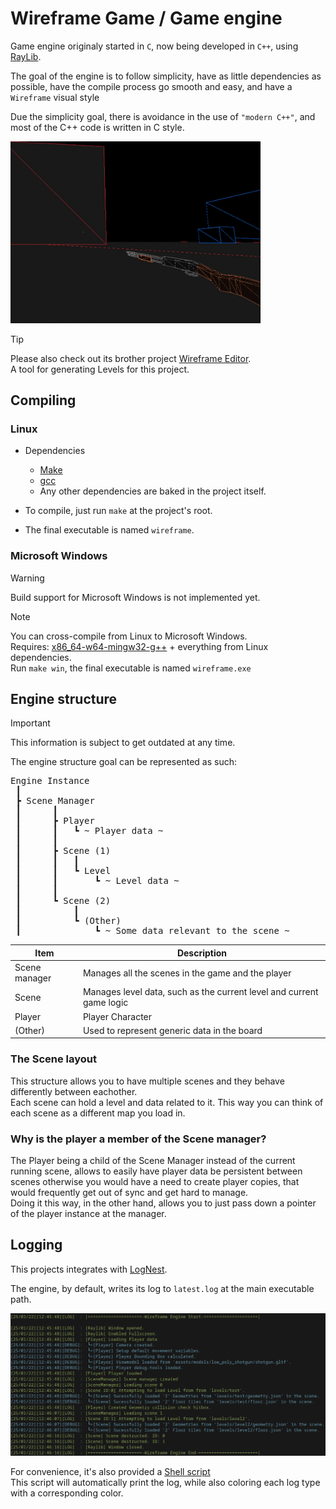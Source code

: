 # Wireframe Game / Game engine

Game engine originaly started in `C`, now being developed in `C++`, using [RayLib](https://github.com/raysan5/raylib).

The goal of the engine is to follow simplicity, have as little dependencies as possible,
have the compile process go smooth and easy, and have a `Wireframe` visual style

Due the simplicity goal, there is avoidance in the use of `"modern C++"`, and most of the C++ code is written in C style.

<img src="readme/1.png" width="400">

> [!TIP]
> Please also check out its brother project [Wireframe Editor](https://github.com/LeaoMartelo2/wireframe_editor).\
> A tool for generating Levels for this project.


## Compiling

### Linux
 - Dependencies
    - [Make](https://www.gnu.org/software/make/)
    - [gcc](https://gcc.gnu.org/)
    - Any other dependencies are baked in the project itself.

 - To compile, just run `make` at the project's root.
 - The final executable is named `wireframe`.

### Microsoft Windows

> [!WARNING]
> Build support for Microsoft Windows is not implemented yet.

> [!NOTE]
> You can cross-compile from Linux to Microsoft Windows.\
> Requires: [x86_64-w64-mingw32-g++](https://www.mingw-w64.org/) + everything from Linux dependencies.\
> Run `make win`, the final executable is named `wireframe.exe`


## Engine structure

> [!IMPORTANT]
> This information is subject to get outdated at any time.

The engine structure goal can be represented as such:

<pre>
Engine Instance
 ┃
 ┣ Scene Manager 
 ┃      ┃
 ┃      ┣ Player
 ┃      ┃   ┗ ~ Player data ~
 ┃      ┃
 ┃      ┣ Scene (1)
 ┃      ┃   ┃
 ┃      ┃   ┗ Level
 ┃      ┃       ┗ ~ Level data ~
 ┃      ┃
 ┃      ┗ Scene (2)
 ┃          ┃
 ┃          ┗ (Other)
 ┃              ┗ ~ Some data relevant to the scene ~
</pre>

 

| Item          | Description                                                          | 
| ---           | ---                                                                  |
| Scene manager | Manages all the scenes in the game and the player                    |
| Scene         | Manages level data, such as the current level and current game logic |
| Player        | Player Character                                                     |
| (Other)       | Used to represent generic data in the board                          |


### The Scene layout

This structure allows you to have multiple scenes and they behave differently between eachother.\
Each scene can hold a level and data related to it. This way you can think of each scene as a different map you load in.

### Why is the player a member of the Scene manager?

The Player being a child of the Scene Manager instead of the current running scene, allows to easily have player data be persistent between scenes
otherwise you would have a need to create player copies, that would frequently get out of sync and get hard to manage.\
Doing it this way, in the other hand, allows you to just pass down a pointer of the player instance at the manager.


## Logging

This projects integrates with [LogNest](https://github.com/LeaoMartelo2/LogNest).

The engine, by default, writes its log to `latest.log` at the main executable path.


<img src="readme/2.png">

For convenience, it's also provided a [Shell script](./log.sh)\
This script will automatically print the log, while also coloring each log type with a corresponding color.
